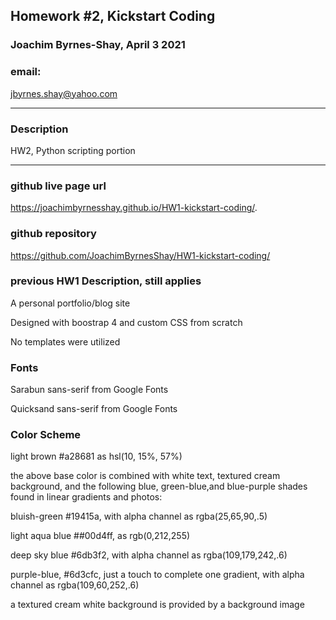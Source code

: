 ## Homework #2, Kickstart Coding
### Joachim Byrnes-Shay, April 3 2021
### email:  
jbyrnes.shay@yahoo.com

***

### Description

HW2, Python scripting portion 

***

### github live page url
https://joachimbyrnesshay.github.io/HW1-kickstart-coding/. 

### github repository
https://github.com/JoachimByrnesShay/HW1-kickstart-coding/


### previous HW1 Description, still applies
A personal portfolio/blog site

Designed with boostrap 4 and custom CSS from scratch

No templates were utilized

### Fonts
Sarabun sans-serif from Google Fonts

Quicksand sans-serif from Google Fonts 


### Color Scheme
light brown #a28681 as hsl(10, 15%, 57%)

the above base color is combined with white text, textured cream background, and the following blue, green-blue,and blue-purple shades found in linear gradients and photos:

bluish-green #19415a, with alpha channel as rgba(25,65,90,.5)

light aqua blue ##00d4ff, as rgb(0,212,255)

deep sky blue #6db3f2, with alpha channel as rgba(109,179,242,.6)

purple-blue, #6d3cfc, just a touch to complete one gradient, with alpha channel as rgba(109,60,252,.6)

a textured cream white background is provided by a background image


